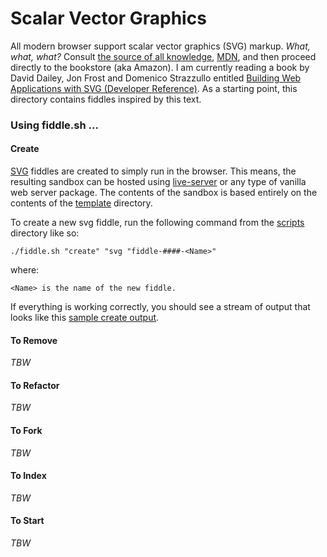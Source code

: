 Scalar Vector Graphics
======

All modern browser support scalar vector graphics (SVG) markup.  _What, what, what?_
Consult [the source of all knowledge](https://en.wikipedia.org/wiki/Scalable_Vector_Graphics), 
[MDN](https://developer.mozilla.org/en-US/docs/SVG_In_HTML_Introduction), and then proceed directly to the 
bookstore (aka Amazon).  I am currently reading a book by David Dailey, Jon Frost and Domenico Strazzullo entitled
[Building Web Applications with SVG (Developer Reference)](http://amzn.com/0735660123).  As a starting point, this directory
contains fiddles inspired by this text.


### Using fiddle.sh ...

#### Create

[SVG](../svg) fiddles are created to simply run in the browser.  This means, the resulting sandbox can
be hosted using [live-server](https://www.npmjs.com/package/live-server) or any type of vanilla web server
package. The contents of the sandbox is based entirely on the contents of the [template](template) directory.

To create a new svg fiddle, run the following command from the [scripts](../../scripts) directory like so:

    ./fiddle.sh "create" "svg "fiddle-####-<Name>"

where:

    <Name> is the name of the new fiddle.

If everything is working correctly, you should see a stream of output that looks like this [sample create output](create.markdown).

#### To Remove

_TBW_

#### To Refactor

_TBW_

#### To Fork

_TBW_

#### To Index

_TBW_

#### To Start

_TBW_
